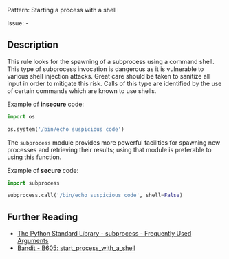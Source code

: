 Pattern: Starting a process with a shell

Issue: -

## Description

This rule looks for the spawning of a subprocess using a command shell. This type of subprocess
invocation is dangerous as it is vulnerable to various shell injection attacks. Great care should be taken to sanitize all input in order to mitigate
this risk. Calls of this type are identified by the use of certain commands which are known to use shells.


Example of **insecure** code:

```python
import os

os.system('/bin/echo suspicious code')
```

The `subprocess` module provides more powerful facilities for spawning new processes and retrieving their results; using that module is preferable to using this function.


Example of **secure** code:

```python
import subprocess

subprocess.call('/bin/echo suspicious code', shell=False)
```

## Further Reading

* [The Python Standard Library - subprocess - Frequently Used Arguments](https://docs.python.org/2/library/subprocess.html#frequently-used-arguments)
* [Bandit - B605: start_process_with_a_shell](https://bandit.readthedocs.io/en/latest/plugins/b605_start_process_with_a_shell.html)
